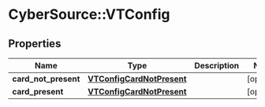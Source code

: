# CyberSource::VTConfig

## Properties
Name | Type | Description | Notes
------------ | ------------- | ------------- | -------------
**card_not_present** | [**VTConfigCardNotPresent**](VTConfigCardNotPresent.md) |  | [optional] 
**card_present** | [**VTConfigCardNotPresent**](VTConfigCardNotPresent.md) |  | [optional] 


